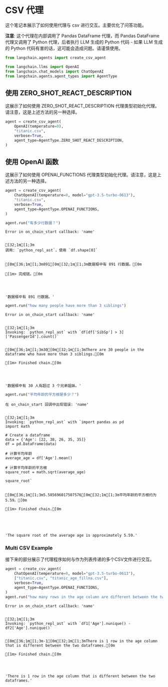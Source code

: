 # CSV 代理

这个笔记本展示了如何使用代理与 csv 进行交互。主要优化了问答功能。

**注意**: 这个代理在内部调用了 Pandas DataFrame 代理，而 Pandas DataFrame 代理又调用了 Python 代理，后者执行 LLM 生成的 Python 代码 - 如果 LLM 生成的 Python 代码有害的话，这可能会造成问题。请谨慎使用。

```python
from langchain.agents import create_csv_agent
```

```python
from langchain.llms import OpenAI
from langchain.chat_models import ChatOpenAI
from langchain.agents.agent_types import AgentType
```

## 使用 ZERO_SHOT_REACT_DESCRIPTION

这展示了如何使用 ZERO_SHOT_REACT_DESCRIPTION 代理类型初始化代理。请注意，这是上述方法的另一种选择。

```python
agent = create_csv_agent(
    OpenAI(temperature=0),
    "titanic.csv",
    verbose=True,
    agent_type=AgentType.ZERO_SHOT_REACT_DESCRIPTION,
)
```

## 使用 OpenAI 函数

这展示了如何使用 OPENAI_FUNCTIONS 代理类型初始化代理。请注意，这是上述方法的另一种选择。

```python
agent = create_csv_agent(
    ChatOpenAI(temperature=0, model="gpt-3.5-turbo-0613"),
    "titanic.csv",
    verbose=True,
    agent_type=AgentType.OPENAI_FUNCTIONS,
)
```

```python
agent.run("有多少行数据？")
```

    Error in on_chain_start callback: 'name'
    

    [32;1m[1;3m
    调用: `python_repl_ast`，使用 `df.shape[0]`
    
    
    [0m[36;1m[1;3m891[0m[32;1m[1;3m数据框中有 891 行数据。[0m
    
    [1m> 完成链。[0m
    



    '数据框中有 891 行数据。'



```python
agent.run("how many people have more than 3 siblings")
```

    Error in on_chain_start callback: 'name'
    

    [32;1m[1;3m
    Invoking: `python_repl_ast` with `df[df['SibSp'] > 3]['PassengerId'].count()`
    
    
    [0m[36;1m[1;3m30[0m[32;1m[1;3mThere are 30 people in the dataframe who have more than 3 siblings.[0m
    
    [1m> Finished chain.[0m
    



    '数据框中有 30 人有超过 3 个兄弟姐妹。'



```python
agent.run("平均年龄的平方根是多少？")
```

    在 on_chain_start 回调中出现错误: 'name'
    

    [32;1m[1;3m
    Invoking: `python_repl_ast` with `import pandas as pd
    import math
    
    # Create a dataframe
    data = {'Age': [22, 38, 26, 35, 35]}
    df = pd.DataFrame(data)
    
    # 计算平均年龄
    average_age = df['Age'].mean()
    
    # 计算平均年龄的平方根
    square_root = math.sqrt(average_age)
    
    square_root`
    
    
    [0m[36;1m[1;3m5.585696017507576[0m[32;1m[1;3m平均年龄的平方根约为 5.59。[0m
    
    [1m> Finished chain.[0m
    




    'The square root of the average age is approximately 5.59.'



### Multi CSV Example

接下来的部分展示了代理程序如何与作为列表传递的多个CSV文件进行交互。

```python
agent = create_csv_agent(
    ChatOpenAI(temperature=0, model="gpt-3.5-turbo-0613"),
    ["titanic.csv", "titanic_age_fillna.csv"],
    verbose=True,
    agent_type=AgentType.OPENAI_FUNCTIONS,
)
agent.run("how many rows in the age column are different between the two dfs?")
```

    Error in on_chain_start callback: 'name'
    
    
    [32;1m[1;3m
    Invoking: `python_repl_ast` with `df1['Age'].nunique() - df2['Age'].nunique()`
    
    
    [0m[36;1m[1;3m-1[0m[32;1m[1;3mThere is 1 row in the age column that is different between the two dataframes.[0m
    
    [1m> Finished chain.[0m
    



    'There is 1 row in the age column that is different between the two dataframes.'



```python

```